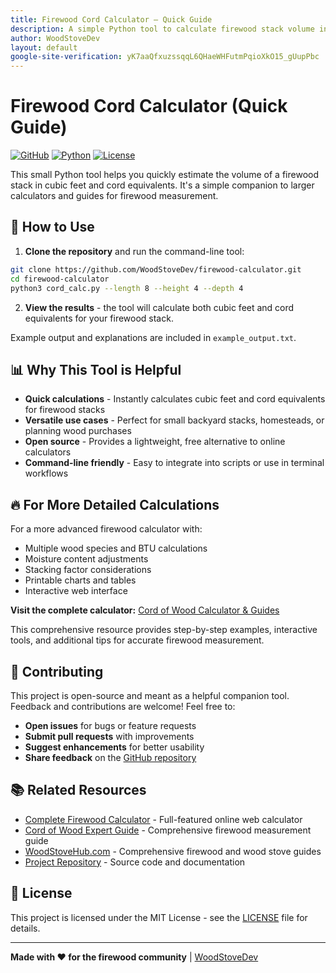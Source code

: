 ```yaml
---
title: Firewood Cord Calculator — Quick Guide
description: A simple Python tool to calculate firewood stack volume in cubic feet and cord equivalents
author: WoodStoveDev
layout: default
google-site-verification: yK7aaQfxuzssqqL6QHaeWHFutmPqioXkO15_gUupPbc
---
```


# Firewood Cord Calculator (Quick Guide)

[![GitHub](https://img.shields.io/badge/GitHub-Repository-blue?logo=github)](https://github.com/WoodStoveDev/firewood-calculator)
[![Python](https://img.shields.io/badge/Python-3.6+-green?logo=python)](https://python.org)
[![License](https://img.shields.io/badge/License-MIT-yellow)](https://opensource.org/licenses/MIT)

This small Python tool helps you quickly estimate the volume of a firewood stack in cubic feet and cord equivalents. It's a simple companion to larger calculators and guides for firewood measurement.

## 🚀 How to Use

1. **Clone the repository** and run the command-line tool:

```bash
git clone https://github.com/WoodStoveDev/firewood-calculator.git
cd firewood-calculator
python3 cord_calc.py --length 8 --height 4 --depth 4
```

2. **View the results** - the tool will calculate both cubic feet and cord equivalents for your firewood stack.

Example output and explanations are included in `example_output.txt`.

## 📊 Why This Tool is Helpful

- **Quick calculations** - Instantly calculates cubic feet and cord equivalents for firewood stacks
- **Versatile use cases** - Perfect for small backyard stacks, homesteads, or planning wood purchases
- **Open source** - Provides a lightweight, free alternative to online calculators
- **Command-line friendly** - Easy to integrate into scripts or use in terminal workflows

## 🔥 For More Detailed Calculations

For a more advanced firewood calculator with:

- Multiple wood species and BTU calculations
- Moisture content adjustments
- Stacking factor considerations
- Printable charts and tables
- Interactive web interface

**Visit the complete calculator:** [Cord of Wood Calculator & Guides](https://woodstovehub.com/cord-of-wood-calculator/)

This comprehensive resource provides step-by-step examples, interactive tools, and additional tips for accurate firewood measurement.



## 🤝 Contributing

This project is open-source and meant as a helpful companion tool. Feedback and contributions are welcome! Feel free to:

- **Open issues** for bugs or feature requests
- **Submit pull requests** with improvements
- **Suggest enhancements** for better usability
- **Share feedback** on the [GitHub repository](https://github.com/WoodStoveDev/firewood-calculator)

## 📚 Related Resources

- [Complete Firewood Calculator](https://woodstovehub.com/cord-of-wood-calculator/) - Full-featured online web calculator
- [Cord of Wood Expert Guide](https://woodstovehub.com/cord-of-firewood-complete-guide/) - Comprehensive firewood measurement guide
- [WoodStoveHub.com](https://woodstovehub.com/) - Comprehensive firewood and wood stove guides
- [Project Repository](https://github.com/WoodStoveDev/firewood-calculator) - Source code and documentation

## 📄 License

This project is licensed under the MIT License - see the [LICENSE](LICENSE) file for details.

---

**Made with ❤️ for the firewood community** | [WoodStoveDev](https://github.com/WoodStoveDev)
